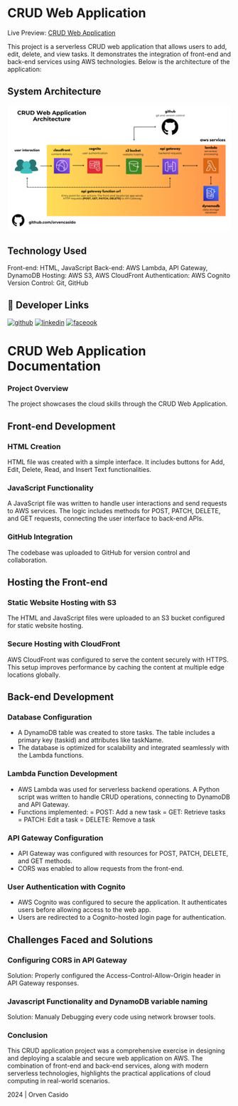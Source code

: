 # CRUD Web Application
Live Preview: <a href="https://d26chwpjybvo1s.cloudfront.net/">CRUD Web Application</a>

This project is a serverless CRUD web application that allows users to add, edit, delete, and view tasks. It demonstrates the integration of front-end and back-end services using AWS technologies. Below is the architecture of the application:




## System Architecture
![CRUD Web Application Architecture](crud-system-architecture.png)






## Technology Used

Front-end: HTML, JavaScript
Back-end: AWS Lambda, API Gateway, DynamoDB
Hosting: AWS S3, AWS CloudFront
Authentication: AWS Cognito
Version Control: Git, GitHub




## 🔗 Developer Links
[![github](https://img.shields.io/badge/github-000?style=for-the-badge&logo=ko-fi&logoColor=white)](https://github.com/orvencasido)
[![linkedin](https://img.shields.io/badge/linkedin-0A66C2?style=for-the-badge&logo=linkedin&logoColor=white)](https://www.linkedin.com/in/orven-casido-39bb58319/)
[![faceook](https://img.shields.io/badge/facebook-1DA1F2?style=for-the-badge&logo=twitter&logoColor=white)](https://www.facebook.com/profile.php?id=100008985125961)


# CRUD Web Application Documentation

### Project Overview
The project showcases the cloud skills through the CRUD Web Application.


## Front-end Development

### HTML Creation
HTML file was created with a simple interface. It includes buttons for Add, Edit, Delete, Read, and Insert Text functionalities.

### JavaScript Functionality
A JavaScript file was written to handle user interactions and send requests to AWS services. The logic includes methods for POST, PATCH, DELETE, and GET requests, connecting the user interface to back-end APIs.

### GitHub Integration
The codebase was uploaded to GitHub for version control and collaboration. 


## Hosting the Front-end

### Static Website Hosting with S3
The HTML and JavaScript files were uploaded to an S3 bucket configured for static website hosting.

### Secure Hosting with CloudFront
AWS CloudFront was configured to serve the content securely with HTTPS. This setup improves performance by caching the content at multiple edge locations globally.


## Back-end Development

### Database Configuration
- A DynamoDB table was created to store tasks. The table includes a primary key (taskid) and attributes like taskName.
- The database is optimized for scalability and integrated seamlessly with the Lambda functions.

### Lambda Function Development
- AWS Lambda was used for serverless backend operations. A Python script was written to handle CRUD operations, connecting to DynamoDB and API Gateway.
- Functions implemented:
  = POST: Add a new task
  = GET: Retrieve tasks
  = PATCH: Edit a task
  = DELETE: Remove a task

### API Gateway Configuration
- API Gateway was configured with resources for POST, PATCH, DELETE, and GET methods.
- CORS was enabled to allow requests from the front-end.

### User Authentication with Cognito
- AWS Cognito was configured to secure the application. It authenticates users before allowing access to the web app.
- Users are redirected to a Cognito-hosted login page for authentication.

## Challenges Faced and Solutions

### Configuring CORS in API Gateway
Solution: Properly configured the Access-Control-Allow-Origin header in API Gateway responses.

### Javascript Functionality and DynamoDB variable naming
Solution: Manualy Debugging every code using network browser tools. 

### Conclusion
This CRUD application project was a comprehensive exercise in designing and deploying a scalable and secure web application on AWS. The combination of front-end and back-end services, along with modern serverless technologies, highlights the practical applications of cloud computing in real-world scenarios.

2024 | Orven Casido








